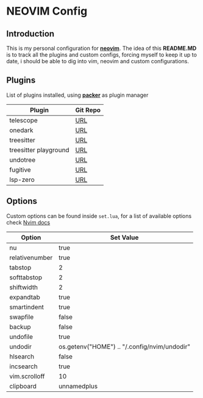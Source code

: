 # NEOVIM Config

## Introduction

This is my personal configuration for [**neovim**](https://neovim.io/).
The idea of this **README.MD** is to track all the plugins and custom configs, forcing myself to keep it up to date, i should be able to dig into vim, neovim and custom configurations.

## Plugins

List of plugins installed, using [**packer**](https://github.com/wbthomason/packer.nvim) as plugin manager

| Plugin | Git Repo |
| --- | --- |
| telescope | [URL](https://github.com/nvim-telescope/telescope.nvim) |
| onedark | [URL](https://github.com/navarasu/onedark.nvim?tab=readme-ov-file) |
| treesitter | [URL](https://github.com/nvim-treesitter/nvim-treesitter) |
| treesitter playground | [URL](https://github.com/nvim-treesitter/playground?tab=readme-ov-file) |
| undotree | [URL](https://github.com/mbbill/undotree) |
| fugitive | [URL](https://github.com/tpope/vim-fugitive) |
| lsp-zero | [URL](https://github.com/VonHeikemen/lsp-zero.nvim) |

## Options

Custom options can be found inside `set.lua`, for a list of available options check [Nvim docs](https://neovim.io/doc/user/quickref.html)

| Option | Set Value |
| --- | --- |
| nu | true |
| relativenumber | true |
| tabstop | 2 |
| softtabstop | 2 |
| shiftwidth | 2 |
| expandtab | true |
| smartindent | true |
| swapfile | false |
| backup | false |
| undofile | true |
| undodir | os.getenv("HOME") .. "/.config/nvim/undodir" |
| hlsearch | false |
| incsearch | true |
| vim.scrolloff | 10 |
| clipboard | unnamedplus |
